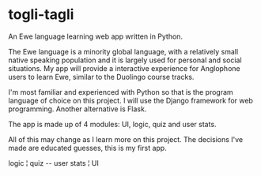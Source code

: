# togli-tagli


An Ewe language learning web app written in Python.


The Ewe language is a minority global language, with a relatively small native speaking population and it is largely used for personal and social situations. My app will provide a  interactive experience for Anglophone users to learn Ewe, similar to the Duolingo course tracks.

I'm most familiar and experienced with Python so that is the program language of choice on this project. I will use the Django framework for web programming. Another alternative is Flask.


The app is made up of 4 modules: UI, logic, quiz and user stats.


All of this may change as I learn more on this project. The decisions I've made are educated guesses, this is my first app.

logic
¦
quiz -- user stats
¦
UI